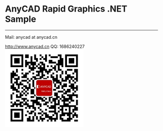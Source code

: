 # AnyCAD Rapid Graphics .NET Sample
------------------------------------------------------------

Mail: anycad at anycad.cn

http://www.anycad.cn
QQ: 1686240227
![Weixin](weixin.jpg)